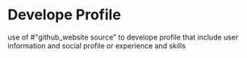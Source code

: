 # Develope Profile
use of #"github_website source" to develope profile that include user information and social profile or experience and skills
